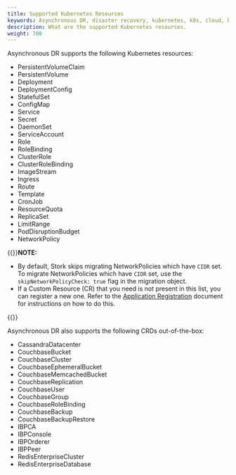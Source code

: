 ```yaml
---
title: Supported Kubernetes Resources
keywords: Asynchronous DR, disaster recovery, kubernetes, k8s, cloud, backup, restore, snapshot, migration
description: What are the supported Kubernetes resources.
weight: 700
---
```


Asynchronous DR supports the following Kubernetes resources:

* PersistentVolumeClaim
* PersistentVolume
* Deployment
* DeploymentConfig
* StatefulSet
* ConfigMap
* Service
* Secret
* DaemonSet
* ServiceAccount
* Role
* RoleBinding
* ClusterRole
* ClusterRoleBinding
* ImageStream
* Ingress
* Route
* Template
* CronJob
* ResourceQuota
* ReplicaSet
* LimitRange
* PodDisruptionBudget
* NetworkPolicy

{{<info>}}**NOTE:** 

* By default, Stork skips migrating NetworkPolicies which have `CIDR` set. To migrate NetworkPolicies which have `CIDR` set, use the `skipNetworkPolicyCheck: true` flag in the migration object. 
* If a Custom Resource (CR) that you need is not present in this list, you can register a new one. Refer to the [Application Registration](/operations/operate-kubernetes/storage-operations/stateful-applications/application-registration/) document for instructions on how to do this.

{{</info>}}


Asynchronous DR also supports the following CRDs out-of-the-box:

* CassandraDatacenter
* CouchbaseBucket
* CouchbaseCluster
* CouchbaseEphemeralBucket
* CouchbaseMemcachedBucket
* CouchbaseReplication
* CouchbaseUser
* CouchbaseGroup
* CouchbaseRoleBinding
* CouchbaseBackup
* CouchbaseBackupRestore
* IBPCA
* IBPConsole
* IBPOrderer
* IBPPeer
* RedisEnterpriseCluster
* RedisEnterpriseDatabase